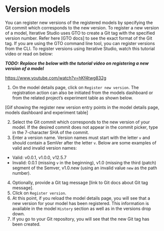 # Version models

You can register new versions of the registered models by specifying the Git
commit which corresponds to the new version. To register a new version of a
model, Iterative Studio uses GTO to create a Git tag with the specified version
number. Refer here [GTO docs] to see the exact format of the Git tag. If you are
using the GTO command line tool, you can register versions from the CLI. To
register versions using Iterative Studio, watch this tutorial video or read on
below:

**_TODO: Replace the below with the tutorial video on registering a new version
of a model_**

https://www.youtube.com/watch?v=hKf4twg832g

1. On the model details page, click on `Register new version`. The registration
   action can also be initiated from the models dashboard or from the related
   project’s experiment table as shown below.

[Gif showing the register new version entry points in the model details page,
models dashboard and experiment table]

2. Select the Git commit which corresponds to the new version of your model. If
   the desired commit does not appear in the commit picker, type in the
   7-character SHA of the commit.
3. Enter a version name. Version names must start with the letter `v` and should
   contain a SemVer after the letter `v`. Below are some examples of valid and
   invalid version names:

- Valid: v0.0.1, v1.0.0, v12.5.7
- Invalid: 0.0.1 (missing `v` in the beginning), v1.0 (missing the third (patch)
  segment of the Semver, v1.0.new (using an invalid value `new` as the path
  number).

4. Optionally, provide a Git tag message [link to Git docs about Git tag
   message].
5. Click on `Register version`.
6. At this point, if you reload the model details page, you will see that a new
   version for your model has been registered. This information is available in
   the model `History` section as well as in the versions drop down.
7. If you go to your Git repository, you will see that the new Git tag has been
   created.
